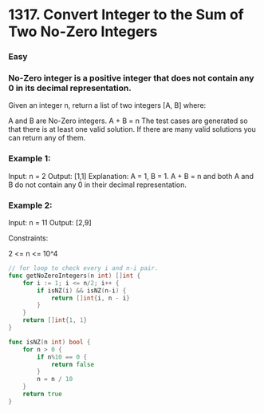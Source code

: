 # 1317. Convert Integer to the Sum of Two No-Zero Integers

### Easy

### No-Zero integer is a positive integer that does not contain any 0 in its decimal representation.

Given an integer n, return a list of two integers [A, B] where:

A and B are No-Zero integers.
A + B = n
The test cases are generated so that there is at least one valid solution. If there are many valid solutions you can return any of them.

### Example 1:

Input: n = 2
Output: [1,1]
Explanation: A = 1, B = 1. A + B = n and both A and B do not contain any 0 in their decimal representation.

### Example 2:

Input: n = 11
Output: [2,9]

Constraints:

2 <= n <= 10^4

```go
// for loop to check every i and n-i pair.
func getNoZeroIntegers(n int) []int {
	for i := 1; i <= n/2; i++ {
		if isNZ(i) && isNZ(n-i) {
			return []int{i, n - i}
		}
	}
	return []int{1, 1}
}

func isNZ(n int) bool {
	for n > 0 {
		if n%10 == 0 {
			return false
		}
		n = n / 10
	}
	return true
}
```